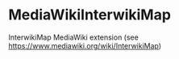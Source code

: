 MediaWikiInterwikiMap
=====================

InterwikiMap MediaWiki extension (see https://www.mediawiki.org/wiki/InterwikiMap)
